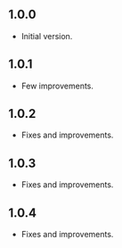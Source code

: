 ## 1.0.0

- Initial version.

## 1.0.1

- Few improvements.

## 1.0.2

- Fixes and improvements.

## 1.0.3

- Fixes and improvements.

## 1.0.4

- Fixes and improvements.
